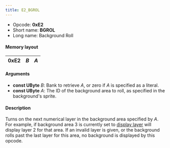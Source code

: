 ```yaml
---
title: E2_BGROL
---
```


- Opcode: **0xE2**
- Short name: **BGROL**
- Long name: Background Roll

#### Memory layout

| 0xE2 | *B* | *A* |
|------|-----|-----|

#### Arguments

- **const UByte** *B*: Bank to retrieve *A*, or zero if *A* is specified as a literal.
- **const UByte** *A*: The ID of the background area to roll, as specified in the background's sprite.

#### Description

Turns on the next numerical layer in the background area specified by *A*. For example, if background area 3 is currently set to [display layer](E0_BGON.md) will display layer 2 for that area. If an invalid layer is given, or the background rolls past the last layer for this area, no background is displayed by this opcode.
